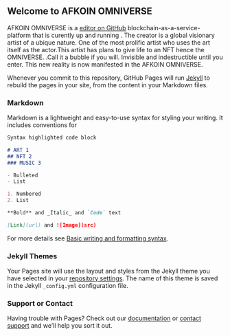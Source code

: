## Welcome to AFKOIN OMNIVERSE

AFKOIN OMNIVERSE is a [editor on GitHub](https://github.com/Deangenus/AFKOIN/edit/gh-pages/index.md) blockchain-as-a-service-platform that is curently up and running . The creator is a global visionary artist of a ubique nature. One of the most prolific artist who uses the art itself as the actor.This artist has plans to give life to an NFT hence the OMNIVERSE. .Call it a bubble if you will. Invisible and indestructible until you enter. This new reality is now manifested in the AFKOIN OMNIVERSE.

Whenever you commit to this repository, GitHub Pages will run [Jekyll](https://jekyllrb.com/) to rebuild the pages in your site, from the content in your Markdown files.

### Markdown

Markdown is a lightweight and easy-to-use syntax for styling your writing. It includes conventions for

```markdown
Syntax highlighted code block

# ART 1
## NFT 2
### MUSIC 3

- Bulleted
- List

1. Numbered
2. List

**Bold** and _Italic_ and `Code` text

[Link](url) and ![Image](src)
```

For more details see [Basic writing and formatting syntax](https://docs.github.com/en/github/writing-on-github/getting-started-with-writing-and-formatting-on-github/basic-writing-and-formatting-syntax).

### Jekyll Themes

Your Pages site will use the layout and styles from the Jekyll theme you have selected in your [repository settings](https://github.com/Deangenus/AFKOIN/settings/pages). The name of this theme is saved in the Jekyll `_config.yml` configuration file.

### Support or Contact

Having trouble with Pages? Check out our [documentation](https://docs.github.com/categories/github-pages-basics/) or [contact support](https://support.github.com/contact) and we’ll help you sort it out.
